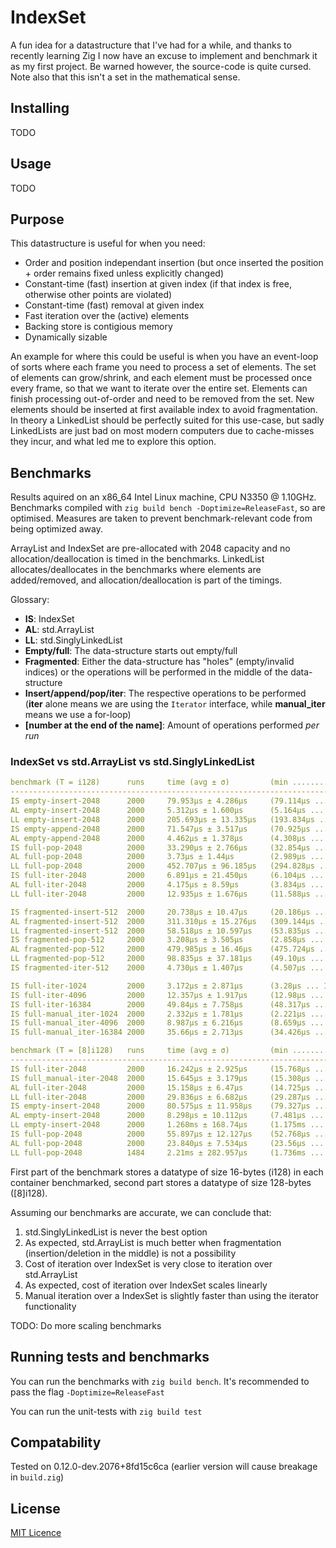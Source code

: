 # IndexSet

A fun idea for a datastructure that I've had for a while, and thanks to recently learning Zig I now have an excuse to implement and benchmark it
as my first project. Be warned however, the source-code is quite cursed. Note also that this isn't a set in the mathematical sense.

## Installing

TODO

## Usage

TODO

## Purpose

This datastructure is useful for when you need:
- Order and position independant insertion (but once inserted the position + order remains fixed unless explicitly changed)
- Constant-time (fast) insertion at given index (if that index is free, otherwise other points are violated)
- Constant-time (fast) removal at given index
- Fast iteration over the (active) elements
- Backing store is contigious memory
- Dynamically sizable

An example for where this could be useful is when you have an event-loop of sorts where each frame you need
to process a set of elements. The set of elements can grow/shrink, and each element must be processed once
every frame, so that we want to iterate over the entire set. Elements can finish processing out-of-order and
need to be removed from the set. New elements should be inserted at first available index to avoid fragmentation.
In theory a LinkedList should be perfectly suited for this use-case, but sadly LinkedLists are just
bad on most modern computers due to cache-misses they incur, and what led me to explore this option.

## Benchmarks

Results aquired on an x86_64 Intel Linux machine, CPU N3350 @ 1.10GHz.
Benchmarks compiled with `zig build bench -Doptimize=ReleaseFast`, so are optimised. Measures are taken to prevent benchmark-relevant
code from being optimized away.

ArrayList and IndexSet are pre-allocated with 2048 capacity and no allocation/deallocation is
timed in the benchmarks. LinkedList allocates/deallocates in the benchmarks where elements are added/removed,
and allocation/deallocation is part of the timings.

Glossary:
- **IS**: IndexSet
- **AL**: std.ArrayList
- **LL**: std.SinglyLinkedList
- **Empty/full**: The data-structure starts out empty/full
- **Fragmented**: Either the data-structure has "holes" (empty/invalid indices) or the operations will be performed in the middle of the data-structure
- **Insert/append/pop/iter**: The respective operations to be performed
  (**iter** alone means we are using the `Iterator` interface, while **manual_iter** means we use a for-loop)
- **[number at the end of the name]**: Amount of operations performed *per run*

### IndexSet vs std.ArrayList vs std.SinglyLinkedList

```yaml
benchmark (T = i128)      runs     time (avg ± σ)         (min ............. max)      p75        p99        p995      
---------------------------------------------------------------------------------------------------------------------
IS empty-insert-2048      2000     79.953µs ± 4.286µs     (79.114µs ... 154.88µs)      79.193µs   101.435µs  104.585µs 
AL empty-insert-2048      2000     5.312µs ± 1.600µs      (5.164µs ... 40.977µs)       5.187µs    5.415µs    19.524µs  
LL empty-insert-2048      2000     205.693µs ± 13.335µs   (193.834µs ... 349.237µs)    205.381µs  261.307µs  267.109µs 
IS empty-append-2048      2000     71.547µs ± 3.517µs     (70.925µs ... 137.83µs)      70.972µs   91.838µs   93.947µs  
AL empty-append-2048      2000     4.462µs ± 1.378µs      (4.308µs ... 25.695µs)       4.326µs    4.517µs    19.796µs  
IS full-pop-2048          2000     33.290µs ± 2.766µs     (32.854µs ... 74.116µs)      32.868µs   52.405µs   54.392µs  
AL full-pop-2048          2000     3.73µs ± 1.44µs        (2.989µs ... 36.704µs)       3.6µs      3.166µs    3.220µs   
LL full-pop-2048          2000     452.707µs ± 96.185µs   (294.828µs ... 1.428ms)      464.397µs  866.164µs  888.512µs 
IS full-iter-2048         2000     6.891µs ± 21.450µs     (6.104µs ... 737.432µs)      6.127µs    6.424µs    13.40µs   
AL full-iter-2048         2000     4.175µs ± 8.59µs       (3.834µs ... 358.101µs)      3.887µs    4.59µs     19.48µs   
LL full-iter-2048         2000     12.935µs ± 1.676µs     (11.588µs ... 43.142µs)      12.793µs   13.453µs   28.651µs  

IS fragmented-insert-512  2000     20.738µs ± 10.47µs     (20.186µs ... 396.328µs)     20.223µs   25.796µs   41.884µs  
AL fragmented-insert-512  2000     311.310µs ± 15.276µs   (309.144µs ... 833.896µs)    309.165µs  351.300µs  361.148µs 
LL fragmented-insert-512  2000     58.518µs ± 10.597µs    (53.835µs ... 347.559µs)     57.906µs   96.908µs   107.997µs 
IS fragmented-pop-512     2000     3.208µs ± 3.505µs      (2.858µs ... 150.75µs)       3.66µs     3.233µs    7.709µs   
AL fragmented-pop-512     2000     479.985µs ± 16.46µs    (475.724µs ... 831.825µs)    475.993µs  526.309µs  540.753µs 
LL fragmented-pop-512     2000     98.835µs ± 37.181µs    (49.10µs ... 1.177ms)        110.327µs  168.737µs  209.150µs 
IS fragmented-iter-512    2000     4.730µs ± 1.407µs      (4.507µs ... 54.257µs)       4.718µs    4.734µs    4.758µs   

IS full-iter-1024         2000     3.172µs ± 2.871µs      (3.28µs ... 121.700µs)       3.41µs     3.179µs    6.268µs   
IS full-iter-4096         2000     12.357µs ± 1.917µs     (12.98µs ... 46.792µs)       12.161µs   17.549µs   28.349µs  
IS full-iter-16384        2000     49.84µs ± 7.758µs      (48.317µs ... 317.479µs)     48.512µs   66.654µs   69.284µs  
IS full-manual_iter-1024  2000     2.332µs ± 1.781µs      (2.221µs ... 52.934µs)       2.232µs    2.330µs    2.613µs   
IS full-manual_iter-4096  2000     8.987µs ± 6.216µs      (8.659µs ... 276.76µs)       8.698µs    12.359µs   24.303µs  
IS full-manual_iter-16384 2000     35.66µs ± 2.713µs      (34.426µs ... 87.405µs)      34.721µs   51.799µs   56.99µs   

benchmark (T = [8]i128)   runs     time (avg ± σ)         (min ............. max)      p75        p99        p995      
---------------------------------------------------------------------------------------------------------------------
IS full-iter-2048         2000     16.242µs ± 2.925µs     (15.768µs ... 75.662µs)      15.837µs   33.389µs   36.180µs  
IS full_manual-iter-2048  2000     15.645µs ± 3.179µs     (15.308µs ... 102.1µs)       15.353µs   24.774µs   35.108µs  
AL full-iter-2048         2000     15.158µs ± 6.47µs      (14.725µs ... 261.991µs)     14.780µs   30.625µs   35.590µs  
LL full-iter-2048         2000     29.836µs ± 6.682µs     (29.287µs ... 229.937µs)     29.300µs   45.418µs   50.890µs  
IS empty-insert-2048      2000     80.575µs ± 11.958µs    (79.327µs ... 421.358µs)     79.369µs   102.153µs  111.942µs 
AL empty-insert-2048      2000     8.298µs ± 10.112µs     (7.481µs ... 316.86µs)       7.719µs    14.240µs   30.236µs  
LL empty-insert-2048      2000     1.268ms ± 168.74µs     (1.175ms ... 5.216ms)        1.274ms    1.745ms    2.153ms   
IS full-pop-2048          2000     55.897µs ± 12.127µs    (52.768µs ... 266.494µs)     55.129µs   97.41µs    152.376µs 
AL full-pop-2048          2000     23.840µs ± 7.534µs     (23.56µs ... 267.312µs)      23.100µs   43.91µs    48.946µs  
LL full-pop-2048          1484     2.21ms ± 282.957µs     (1.736ms ... 3.323ms)        1.992ms    2.960ms    3.157ms
```

First part of the benchmark stores a datatype of size 16-bytes (i128) in each container benchmarked, second
part stores a datatype of size 128-bytes ([8]i128).

Assuming our benchmarks are accurate, we can conclude that:
1. std.SinglyLinkedList is never the best option
2. As expected, std.ArrayList is much better when fragmentation (insertion/deletion in the middle) is not a
   possibility
3. Cost of iteration over IndexSet is very close to iteration over std.ArrayList
4. As expected, cost of iteration over IndexSet scales linearly
5. Manual iteration over a IndexSet is slightly faster than using the iterator functionality

TODO: Do more scaling benchmarks

## Running tests and benchmarks

You can run the benchmarks with `zig build bench`. It's recommended to pass the flag `-Doptimize=ReleaseFast`

You can run the unit-tests with `zig build test`

## Compatability

Tested on 0.12.0-dev.2076+8fd15c6ca (earlier version will cause breakage in `build.zig`)

## License

[MIT Licence](LICENSE.txt)
